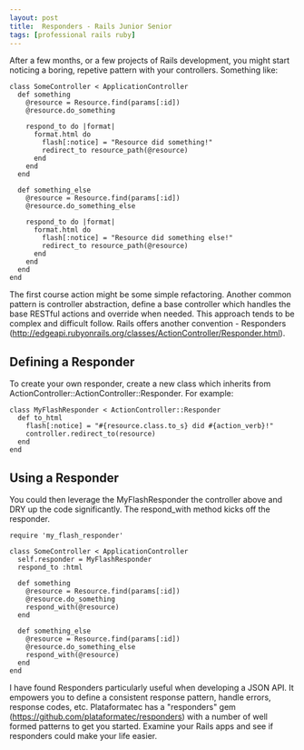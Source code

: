 ```yaml
---
layout: post
title:  Responders - Rails Junior Senior
tags: [professional rails ruby]
---
```


After a few months, or a few projects of Rails development, you might start noticing a boring, repetive pattern with your controllers. Something like: 

```
class SomeController < ApplicationController
  def something
    @resource = Resource.find(params[:id])
    @resource.do_something

    respond_to do |format|
      format.html do
        flash[:notice] = "Resource did something!"
        redirect_to resource_path(@resource)
      end
    end
  end

  def something_else
    @resource = Resource.find(params[:id])
    @resource.do_something_else

    respond_to do |format|
      format.html do
        flash[:notice] = "Resource did something else!"
        redirect_to resource_path(@resource)
      end
    end
  end
end
```

The first course action might be some simple refactoring. Another common pattern is controller abstraction, define a base controller which handles the base RESTful actions and override when needed. This approach tends to be complex and difficult follow. Rails offers another convention - Responders (http://edgeapi.rubyonrails.org/classes/ActionController/Responder.html).

## Defining a Responder
To create your own responder, create a new class which inherits from ActionController::ActionController::Responder. For example:

```
class MyFlashResponder < ActionController::Responder
  def to_html
    flash[:notice] = "#{resource.class.to_s} did #{action_verb}!"
    controller.redirect_to(resource)
  end
end
```

## Using a Responder
You could then leverage the MyFlashResponder the controller above and DRY up the code significantly. The respond_with method kicks off the responder.

```
require 'my_flash_responder'

class SomeController < ApplicationController
  self.responder = MyFlashResponder
  respond_to :html

  def something
    @resource = Resource.find(params[:id])
    @resource.do_something
    respond_with(@resource)
  end

  def something_else
    @resource = Resource.find(params[:id])
    @resource.do_something_else
    respond_with(@resource)
  end
end
```

I have found Responders particularly useful when developing a JSON API. It empowers you to define a consistent response pattern, handle errors, response codes, etc. Plataformatec has a "responders" gem (https://github.com/plataformatec/responders) with a number of well formed patterns to get you started. Examine your Rails apps and see if responders could make your life easier.
